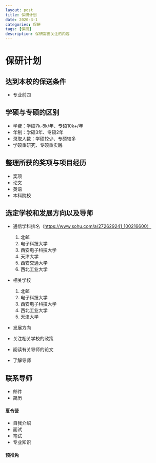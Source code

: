 ```yaml
---
layout: post
title: 保研计划
date: 2020-3-1
categories: 保研
tags: [保研]
description: 保研需要关注的内容
---
```




# 保研计划

## 达到本校的保送条件

- 专业前四

## 学硕与专硕的区别

- 学费：学硕7k-8k/年、专硕10k+/年
- 年制：学硕3年、专硕2年
- 录取人数：学硕较少、专硕较多
- 学硕重研究、专硕重实践

## 整理所获的奖项与项目经历

- 奖项
- 论文
- 英语
- 本科院校

## 选定学校和发展方向以及导师

- 通信学科排名（https://www.sohu.com/a/272629241_100216600）
  1. 北邮
  2. 电子科技大学
  3. 西安电子科技大学
  4. 天津大学
  5. 西安交通大学
  6. 西北工业大学

- 相关学校
  1. 北邮
  2. 电子科技大学
  3. 西安电子科技大学
  4. 西北工业大学
  5. 天津大学
- 发展方向

- 关注相关学校的政策
- 阅读有关导师的论文
- 了解导师

## 联系导师

- 邮件
- 简历

#### 夏令营

- 自我介绍
- 面试
- 笔试
- 专业知识

#### 预推免

